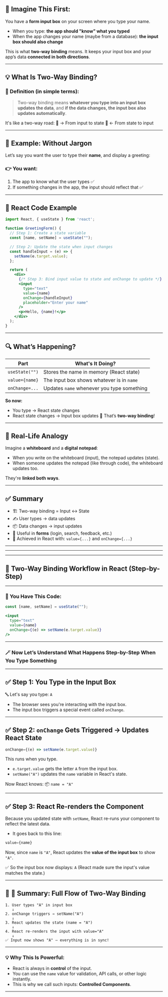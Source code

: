 
## 🧠 Imagine This First:

You have a **form input box** on your screen where you type your name.

* When you type: **the app should "know" what you typed**
* When the app changes your name (maybe from a database): **the input box should also change**

This is what **two-way binding** means. It keeps your input box and your app’s data **connected in both directions**.

---


## 💡 What Is Two-Way Binding?

### 🔄 **Definition (in simple terms):**

> Two-way binding means **whatever you type into an input box updates the data**, and **if the data changes, the input box also updates automatically**.

It's like a two-way road:
🚗 → From input to state
🚙 ← From state to input

---

## 🧪 Example: Without Jargon

Let’s say you want the user to type their **name**, and display a greeting:

### 👉 You want:

1. The app to know what the user types ✅
2. If something changes in the app, the input should reflect that ✅

---

## 🧩 React Code Example

```jsx
import React, { useState } from 'react';

function GreetingForm() {
  // Step 1: Create a state variable
  const [name, setName] = useState("");

  // Step 2: Update the state when input changes
  const handleInput = (e) => {
    setName(e.target.value);
  };

  return (
    <div>
      {/* Step 3: Bind input value to state and onChange to update */}
      <input 
        type="text" 
        value={name} 
        onChange={handleInput} 
        placeholder="Enter your name" 
      />
      <p>Hello, {name}!</p>
    </div>
  );
}
```

---

## 🔍 What’s Happening?

| Part           | What's It Doing?                           |
| -------------- | ------------------------------------------ |
| `useState("")` | Stores the name in memory (React state)    |
| `value={name}` | The input box shows whatever is in `name`  |
| `onChange=...` | Updates `name` whenever you type something |

**So now:**

* You type → React state changes
* React state changes → Input box updates
  🎉 That’s **two-way binding**!

---

## 🧒 Real-Life Analogy

Imagine a **whiteboard** and a **digital notepad**:

* When you write on the whiteboard (input), the notepad updates (state).
* When someone updates the notepad (like through code), the whiteboard updates too.

They're **linked both ways**.

---

## ✅ Summary

* 🏗️ Two-way binding = Input ↔ State
* ✍️ User types → data updates
* 📦 Data changes → input updates
* 🎯 Useful in **forms** (login, search, feedback, etc.)
* 🔧 Achieved in React with:
  `value={...}` and `onChange={...}`

---
---
---



## 🧭 **Two-Way Binding Workflow in React (Step-by-Step)**

---

### 📌 You Have This Code:

```jsx
const [name, setName] = useState("");

<input 
  type="text" 
  value={name} 
  onChange={(e) => setName(e.target.value)} 
/>
```

---

### 🪄 Now Let’s Understand What Happens **Step-by-Step** When You Type Something

---

## ✅ **Step 1: You Type in the Input Box**

🔤 Let's say you type: `A`

* The browser sees you're interacting with the input box.
* The input box triggers a special event called `onChange`.

---

## ✅ **Step 2: `onChange` Gets Triggered → Updates React State**

```js
onChange={(e) => setName(e.target.value)}
```

This runs when you type.

* `e.target.value` gets the letter `A` from the input box.
* `setName("A")` updates the `name` variable in React's state.

Now React knows:
📦 `name = "A"`

---

## ✅ **Step 3: React Re-renders the Component**

Because you updated state with `setName`, React re-runs your component to reflect the latest data.

* It goes back to this line:

```js
value={name}
```

Now, since `name` is `"A"`, React updates the **value of the input box** to show `"A"`.

✅ So the input box now displays: `A`
(React made sure the input's value matches the state.)

---

## 🔄 🔁 Summary: Full Flow of Two-Way Binding

```plaintext
1. User types "A" in input box
   ↓
2. onChange triggers → setName("A")
   ↓
3. React updates the state (name = "A")
   ↓
4. React re-renders the input with value="A"
   ↓
✅ Input now shows "A" — everything is in sync!
```

---

### 💡 Why This Is Powerful:

* React is always in **control** of the input.
* You can use the `name` value for validation, API calls, or other logic instantly.
* This is why we call such inputs: **Controlled Components**.

---